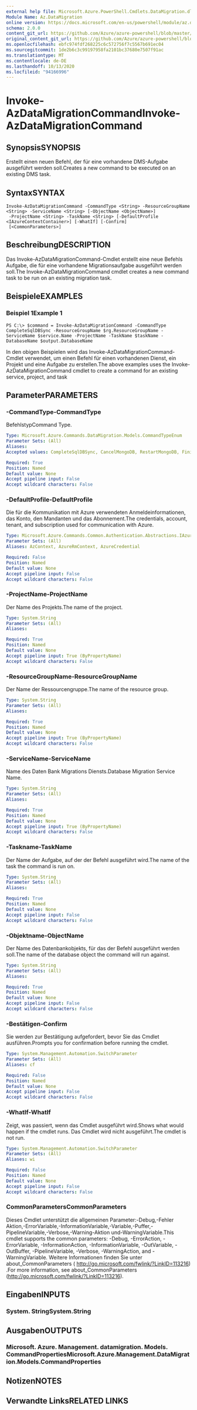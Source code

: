 ```yaml
---
external help file: Microsoft.Azure.PowerShell.Cmdlets.DataMigration.dll-Help.xml
Module Name: Az.DataMigration
online version: https://docs.microsoft.com/en-us/powershell/module/az.datamigration/Invoke-AzDataMigrationCommand
schema: 2.0.0
content_git_url: https://github.com/Azure/azure-powershell/blob/master/src/DataMigration/DataMigration/help/Invoke-AzDataMigrationCommand.md
original_content_git_url: https://github.com/Azure/azure-powershell/blob/master/src/DataMigration/DataMigration/help/Invoke-AzDataMigrationCommand.md
ms.openlocfilehash: ebfc974fdf268225c6c572756f7c5567b691ec04
ms.sourcegitcommit: 1de2b6c3c99197958fa2101bc37680e7507f91ac
ms.translationtype: MT
ms.contentlocale: de-DE
ms.lasthandoff: 10/13/2020
ms.locfileid: "94166996"
---
```

# <span data-ttu-id="c7c81-101">Invoke-AzDataMigrationCommand</span><span class="sxs-lookup"><span data-stu-id="c7c81-101">Invoke-AzDataMigrationCommand</span></span>

## <span data-ttu-id="c7c81-102">Synopsis</span><span class="sxs-lookup"><span data-stu-id="c7c81-102">SYNOPSIS</span></span>
<span data-ttu-id="c7c81-103">Erstellt einen neuen Befehl, der für eine vorhandene DMS-Aufgabe ausgeführt werden soll.</span><span class="sxs-lookup"><span data-stu-id="c7c81-103">Creates a new command to be executed on an existing DMS task.</span></span>

## <span data-ttu-id="c7c81-104">Syntax</span><span class="sxs-lookup"><span data-stu-id="c7c81-104">SYNTAX</span></span>

```
Invoke-AzDataMigrationCommand -CommandType <String> -ResourceGroupName <String> -ServiceName <String> [-ObjectName <ObjectName>]
 -ProjectName <String> -TaskName <String> [-DefaultProfile <IAzureContextContainer>] [-WhatIf] [-Confirm] 
 [<CommonParameters>]
```

## <span data-ttu-id="c7c81-105">Beschreibung</span><span class="sxs-lookup"><span data-stu-id="c7c81-105">DESCRIPTION</span></span>
<span data-ttu-id="c7c81-106">Das Invoke-AzDataMigrationCommand-Cmdlet erstellt eine neue Befehls Aufgabe, die für eine vorhandene Migrationsaufgabe ausgeführt werden soll.</span><span class="sxs-lookup"><span data-stu-id="c7c81-106">The Invoke-AzDataMigrationCommand cmdlet creates a new command task to be run on an existing migration task.</span></span>

## <span data-ttu-id="c7c81-107">Beispiele</span><span class="sxs-lookup"><span data-stu-id="c7c81-107">EXAMPLES</span></span>

### <span data-ttu-id="c7c81-108">Beispiel 1</span><span class="sxs-lookup"><span data-stu-id="c7c81-108">Example 1</span></span>
```
PS C:\> $command = Invoke-AzDataMigrationCommand -CommandType CompleteSqlDBSync -ResourceGroupName $rg.ResourceGroupName -ServiceName $service.Name -ProjectName -TaskName $taskName -DatabaseName $output.DatabaseName
```

<span data-ttu-id="c7c81-109">In den obigen Beispielen wird das Invoke-AzDataMigrationCommand-Cmdlet verwendet, um einen Befehl für einen vorhandenen Dienst, ein Projekt und eine Aufgabe zu erstellen.</span><span class="sxs-lookup"><span data-stu-id="c7c81-109">The above examples uses the Invoke-AzDataMigrationCommand cmdlet to create a command for an existing service, project, and task</span></span>

## <span data-ttu-id="c7c81-110">Parameter</span><span class="sxs-lookup"><span data-stu-id="c7c81-110">PARAMETERS</span></span>

### <span data-ttu-id="c7c81-111">-CommandType</span><span class="sxs-lookup"><span data-stu-id="c7c81-111">-CommandType</span></span>
<span data-ttu-id="c7c81-112">Befehlstyp</span><span class="sxs-lookup"><span data-stu-id="c7c81-112">Command Type.</span></span>

```yaml
Type: Microsoft.Azure.Commands.DataMigration.Models.CommandTypeEnum
Parameter Sets: (All)
Aliases:
Accepted values: CompleteSqlDBSync, CancelMongoDB, RestartMongoDB, FinishMongoDB, CompleteSqlMiSync

Required: True
Position: Named
Default value: None
Accept pipeline input: False
Accept wildcard characters: False
```

### <span data-ttu-id="c7c81-113">-DefaultProfile</span><span class="sxs-lookup"><span data-stu-id="c7c81-113">-DefaultProfile</span></span>
<span data-ttu-id="c7c81-114">Die für die Kommunikation mit Azure verwendeten Anmeldeinformationen, das Konto, den Mandanten und das Abonnement.</span><span class="sxs-lookup"><span data-stu-id="c7c81-114">The credentials, account, tenant, and subscription used for communication with Azure.</span></span>

```yaml
Type: Microsoft.Azure.Commands.Common.Authentication.Abstractions.IAzureContextContainer
Parameter Sets: (All)
Aliases: AzContext, AzureRmContext, AzureCredential

Required: False
Position: Named
Default value: None
Accept pipeline input: False
Accept wildcard characters: False
```

### <span data-ttu-id="c7c81-115">-ProjectName</span><span class="sxs-lookup"><span data-stu-id="c7c81-115">-ProjectName</span></span>
<span data-ttu-id="c7c81-116">Der Name des Projekts.</span><span class="sxs-lookup"><span data-stu-id="c7c81-116">The name of the project.</span></span>

```yaml
Type: System.String
Parameter Sets: (All)
Aliases:

Required: True
Position: Named
Default value: None
Accept pipeline input: True (ByPropertyName)
Accept wildcard characters: False
```

### <span data-ttu-id="c7c81-117">-ResourceGroupName</span><span class="sxs-lookup"><span data-stu-id="c7c81-117">-ResourceGroupName</span></span>
<span data-ttu-id="c7c81-118">Der Name der Ressourcengruppe.</span><span class="sxs-lookup"><span data-stu-id="c7c81-118">The name of the resource group.</span></span>

```yaml
Type: System.String
Parameter Sets: (All)
Aliases:

Required: True
Position: Named
Default value: None
Accept pipeline input: True (ByPropertyName)
Accept wildcard characters: False
```

### <span data-ttu-id="c7c81-119">-ServiceName</span><span class="sxs-lookup"><span data-stu-id="c7c81-119">-ServiceName</span></span>
<span data-ttu-id="c7c81-120">Name des Daten Bank Migrations Diensts.</span><span class="sxs-lookup"><span data-stu-id="c7c81-120">Database Migration Service Name.</span></span>

```yaml
Type: System.String
Parameter Sets: (All)
Aliases:

Required: True
Position: Named
Default value: None
Accept pipeline input: True (ByPropertyName)
Accept wildcard characters: False
```

### <span data-ttu-id="c7c81-121">-Taskname</span><span class="sxs-lookup"><span data-stu-id="c7c81-121">-TaskName</span></span>
<span data-ttu-id="c7c81-122">Der Name der Aufgabe, auf der der Befehl ausgeführt wird.</span><span class="sxs-lookup"><span data-stu-id="c7c81-122">The name of the task the command is run on.</span></span>

```yaml
Type: System.String
Parameter Sets: (All)
Aliases:

Required: True
Position: Named
Default value: None
Accept pipeline input: False
Accept wildcard characters: False
```
### <span data-ttu-id="c7c81-123">-Objektname</span><span class="sxs-lookup"><span data-stu-id="c7c81-123">-ObjectName</span></span>
<span data-ttu-id="c7c81-124">Der Name des Datenbankobjekts, für das der Befehl ausgeführt werden soll.</span><span class="sxs-lookup"><span data-stu-id="c7c81-124">The name of the database object the command will run against.</span></span>

```yaml
Type: System.String
Parameter Sets: (All)
Aliases:

Required: True
Position: Named
Default value: None
Accept pipeline input: False
Accept wildcard characters: False
```

### <span data-ttu-id="c7c81-125">-Bestätigen</span><span class="sxs-lookup"><span data-stu-id="c7c81-125">-Confirm</span></span>
<span data-ttu-id="c7c81-126">Sie werden zur Bestätigung aufgefordert, bevor Sie das Cmdlet ausführen.</span><span class="sxs-lookup"><span data-stu-id="c7c81-126">Prompts you for confirmation before running the cmdlet.</span></span>

```yaml
Type: System.Management.Automation.SwitchParameter
Parameter Sets: (All)
Aliases: cf

Required: False
Position: Named
Default value: None
Accept pipeline input: False
Accept wildcard characters: False
```

### <span data-ttu-id="c7c81-127">-WhatIf</span><span class="sxs-lookup"><span data-stu-id="c7c81-127">-WhatIf</span></span>
<span data-ttu-id="c7c81-128">Zeigt, was passiert, wenn das Cmdlet ausgeführt wird.</span><span class="sxs-lookup"><span data-stu-id="c7c81-128">Shows what would happen if the cmdlet runs.</span></span>
<span data-ttu-id="c7c81-129">Das Cmdlet wird nicht ausgeführt.</span><span class="sxs-lookup"><span data-stu-id="c7c81-129">The cmdlet is not run.</span></span>

```yaml
Type: System.Management.Automation.SwitchParameter
Parameter Sets: (All)
Aliases: wi

Required: False
Position: Named
Default value: None
Accept pipeline input: False
Accept wildcard characters: False
```

### <span data-ttu-id="c7c81-130">CommonParameters</span><span class="sxs-lookup"><span data-stu-id="c7c81-130">CommonParameters</span></span>
<span data-ttu-id="c7c81-131">Dieses Cmdlet unterstützt die allgemeinen Parameter:-Debug,-Fehler Aktion,-ErrorVariable,-InformationVariable,-Variable,-Puffer,-PipelineVariable,-Verbose,-Warning-Aktion und-WarningVariable.</span><span class="sxs-lookup"><span data-stu-id="c7c81-131">This cmdlet supports the common parameters: -Debug, -ErrorAction, -ErrorVariable, -InformationAction, -InformationVariable, -OutVariable, -OutBuffer, -PipelineVariable, -Verbose, -WarningAction, and -WarningVariable.</span></span> <span data-ttu-id="c7c81-132">Weitere Informationen finden Sie unter about_CommonParameters ( http://go.microsoft.com/fwlink/?LinkID=113216) .</span><span class="sxs-lookup"><span data-stu-id="c7c81-132">For more information, see about_CommonParameters (http://go.microsoft.com/fwlink/?LinkID=113216).</span></span>

## <span data-ttu-id="c7c81-133">Eingaben</span><span class="sxs-lookup"><span data-stu-id="c7c81-133">INPUTS</span></span>

### <span data-ttu-id="c7c81-134">System. String</span><span class="sxs-lookup"><span data-stu-id="c7c81-134">System.String</span></span>

## <span data-ttu-id="c7c81-135">Ausgaben</span><span class="sxs-lookup"><span data-stu-id="c7c81-135">OUTPUTS</span></span>

### <span data-ttu-id="c7c81-136">Microsoft. Azure. Management. datamigration. Models. CommandProperties</span><span class="sxs-lookup"><span data-stu-id="c7c81-136">Microsoft.Azure.Management.DataMigration.Models.CommandProperties</span></span>

## <span data-ttu-id="c7c81-137">Notizen</span><span class="sxs-lookup"><span data-stu-id="c7c81-137">NOTES</span></span>

## <span data-ttu-id="c7c81-138">Verwandte Links</span><span class="sxs-lookup"><span data-stu-id="c7c81-138">RELATED LINKS</span></span>
